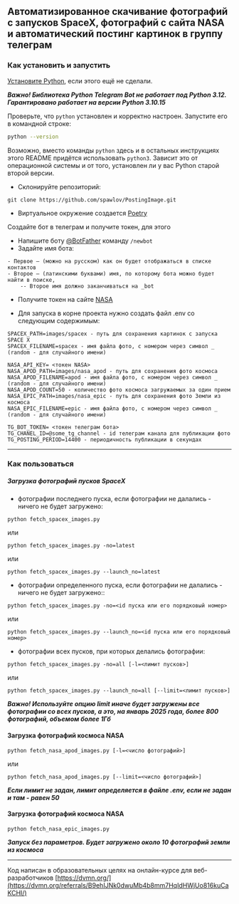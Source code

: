 ## Автоматизированное скачивание фотографий с запусков SpaceX, фотографий с сайта NASA и автоматический постинг картинок в группу телеграм

### Как установить и запустить

[Установите Python](https://www.python.org/), если этого ещё не сделали.

***Важно! Библиотека Python Telegram Bot не работает под Python 3.12. Гарантировано работает на версии Python 3.10.15***

Проверьте, что `python` установлен и корректно настроен. Запустите его в командной строке:
```sh
python --version
```
Возможно, вместо команды `python` здесь и в остальных инструкциях этого README придётся использовать `python3`. Зависит это от операционной системы и от того, установлен ли у вас Python старой второй версии. 

- Склонируйте репозиторий:

```shell
git clone https://github.com/spawlov/PostingImage.git
```

- Виртуальное окружение создается [Poetry](https://github.com/python-poetry/poetry)

Создайте бот в телеграм и получите токен, для этого 
- Напишите боту [@BotFather](https://t.me/BotFather) команду ```/newbot```
- Задайте имя бота:

```text
- Первое — (можно на русском) как он будет отображаться в списке контактов
- Второе — (латинскими буквами) имя, по которому бота можно будет найти в поиске, 
    -- Второе имя должно заканчиваться на _bot 
```

- Получите токен на сайте [NASA](https://api.nasa.gov/)

- Для запуска в корне проекта нужно создать файл .env со следующим содержимым:

```text
SPACEX_PATH=images/spacex - путь для сохранения картинок с запуска SPACE X
SPACEX_FILENAME=spacex - имя файла фото, с номером через символ _ (random - для случайного имени)

NASA_API_KEY= <токен NASA>
NASA_APOD_PATH=images/nasa_apod - путь для сохранения фото космоса
NASA_APOD_FILENAME=apod - имя файла фото, с номером через символ _ (random - для случайного имени)
NASA_APOD_COUNT=50 - количество фото космоса загружаемых за один прием
NASA_EPIC_PATH=images/nasa_epic - путь для сохранения фото Земли из космоса
NASA_EPIC_FILENAME=epic - имя файла фото, с номером через символ _ (random - для случайного имени)

TG_BOT_TOKEN= <токен телеграм бота>
TG_CHANEL_ID=@some_tg_channel - id телеграм канала для публикации фото
TG_POSTING_PERIOD=14400 - периодичность публикации в секундах
```

<hr>

### Как пользоваться

##### Загрузка фотографий пусков SpaceX

- фотографии последнего пуска, если фотографии не далались - ничего не будет загружено:
```
python fetch_spacex_images.py
```
или
```
python fetch_spacex_images.py -no=latest 
```
или
```
python fetch_spacex_images.py --launch_no=latest
```
- фотографии определенного пуска, если фотографии не далались - ничего не будет загружено::
```
python fetch_spacex_images.py -no=<id пуска или его порядковый номер>
```
или
```
python fetch_spacex_images.py --launch_no=<id пуска или его порядковый номер>
```
- фотографии всех пусков, при которых делались фотографии:
```
python fetch_spacex_images.py -no=all [-l=<лимит пусков>]
```
или
```
python fetch_spacex_images.py --launch_no=all [--limit=<лимит пусков>]
```
***Важно! Используйте опцию limit иначе будет загружены все фотографии со всех пусков, а это, на январь 2025 года, более 800 фотографий, объемом более 1Гб***

#### Загрузка фотографий космоса NASA

```
python fetch_nasa_apod_images.py [-l=<число фотографий>]
```
или
```
python fetch_nasa_apod_images.py [--limit=<число фотографий>]
```
***Если лимит не задан, лимит определяется в файле .env, если не задан и там - равен 50***

#### Загрузка фотографий космоса NASA

```
python fetch_nasa_epic_images.py
```
***Запуск без параметров. Будет загружено около 10 фотографий земли из космоса***

<hr>

Код написан в образовательных целях на онлайн-курсе для веб-разработчиков [https://dvmn.org/](https://dvmn.org/referrals/B9ehIJNk0dwuMb4b8mm7HqIdHWjUo816kuCaKCHI/)
